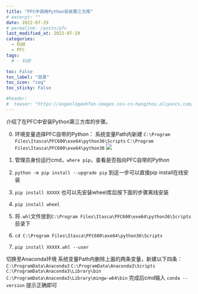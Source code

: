 ```yaml
---
title: "PFC中调用Python安装第三方库"
# excerpt: ""
date: 2022-07-29
# permalink: /posts/pfc
last_modified_at: 2022-07-29
categories:
  - 科研
  - PFC
tags:
  # - 科研

toc: False
toc_label: "目录"
toc_icon: "cog"
toc_sticky: False

#header:
#  teaser: "https://asgeologeekfan-images.oss-cn-hangzhou.aliyuncs.com/img/202206241629640.png"
---
```

介绍了在PFC中安装Python第三方库的步骤。


0. 环境变量选择PFC自带的Python： 
	系统变量Path内新建
	`C:\Program Files\Itasca\PFC600\exe64\python36\Scripts`
	`C:\Program Files\Itasca\PFC600\exe64\python36`
![](https://asgeologeekfan-images.oss-cn-hangzhou.aliyuncs.com/img/202207251949745.png)

1. 管理员身份运行cmd，`where pip`，查看是否指向PFC自带的Python
2. `python -m pip install --upgrade pip`
到这一步可以直接pip install在线安装
3. `pip install XXXXX` 
也可以先安装wheel库后按下面的步骤离线安装
4. `pip install wheel`
5. 将`.whl`文件放到`C:\Program Files\Itasca\PFC600\exe64\python36\Scripts`目录下
6. `cd C:\Program Files\Itasca\PFC600\exe64\python36\Scripts`
7. `pip install XXXXX.whl --user`


切换至Anaconda环境
系统变量Path内删除上面的两条变量，新建以下四条：
`C:\ProgramData\Anaconda3`
`C:\ProgramData\Anaconda3\Scripts`
`C:\ProgramData\Anaconda3\Library\bin`
`C:\ProgramData\Anaconda3\Library\mingw-w64\bin`
完成后cmd输入 `conda --version` 提示正确即可